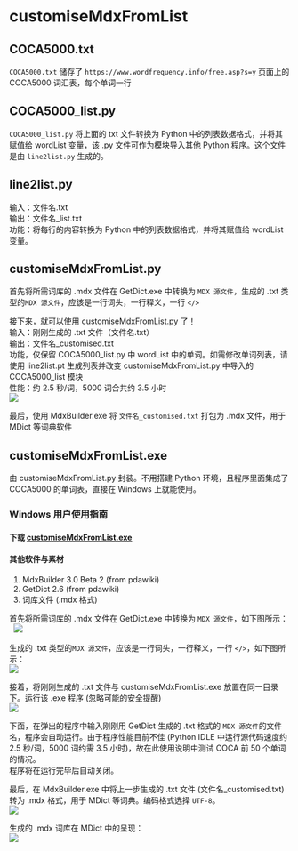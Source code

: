 # customiseMdxFromList

## COCA5000.txt
`COCA5000.txt` 储存了 `https://www.wordfrequency.info/free.asp?s=y` 页面上的 COCA5000 词汇表，每个单词一行

## COCA5000_list.py
`COCA5000_list.py` 将上面的 txt 文件转换为 Python 中的列表数据格式，并将其赋值给 wordList 变量，该 .py 文件可作为模块导入其他 Python 程序。这个文件是由 `line2list.py` 生成的。

## line2list.py
输入：文件名.txt  
输出：文件名_list.txt  
功能：将每行的内容转换为 Python 中的列表数据格式，并将其赋值给 wordList 变量。

## customiseMdxFromList.py
首先将所需词库的 .mdx 文件在 GetDict.exe 中转换为 `MDX 源文件`，生成的 .txt 类型的`MDX 源文件`，应该是一行词头，一行释义，一行 `</>`

接下来，就可以使用 customiseMdxFromList.py 了！  
输入：刚刚生成的 .txt 文件（文件名.txt）  
输出：文件名_customised.txt  
功能，仅保留 COCA5000_list.py 中 wordList 中的单词。如需修改单词列表，请使用 line2list.pt 生成列表并改变 customiseMdxFromList.py 中导入的 COCA5000_list 模块  
性能：约 2.5 秒/词，5000 词合共约 3.5 小时  
![](readmePictures/result.png)

最后，使用 MdxBuilder.exe 将 `文件名_customised.txt` 打包为 .mdx 文件，用于 MDict 等词典软件

## customiseMdxFromList.exe
由 customiseMdxFromList.py 封装。不用搭建 Python 环境，且程序里面集成了 COCA5000 的单词表，直接在 Windows 上就能使用。

### Windows 用户使用指南
#### 下载 [customiseMdxFromList.exe](https://github.com/Snowdax/customiseMdxFromList/raw/master/customiseMdxFromList.exe)
#### 其他软件与素材
1. MdxBuilder 3.0 Beta 2 (from pdawiki)
2. GetDict 2.6 (from pdawiki)
3. 词库文件 (.mdx 格式)

首先将所需词库的 .mdx 文件在 GetDict.exe 中转换为 `MDX 源文件`，如下图所示：  
![](readmePictures/getDict.png)

生成的 .txt 类型的`MDX 源文件`，应该是一行词头，一行释义，一行 `</>`，如下图所示：  
![](readmePictures/mdxStyle.png)

接着，将刚刚生成的 .txt 文件与 customiseMdxFromList.exe 放置在同一目录下。运行该 .exe 程序 (忽略可能的安全提醒)  
![](readmePictures/windowsDefender.png)

下面，在弹出的程序中输入刚刚用 GetDict 生成的 .txt 格式的 `MDX 源文件`的文件名，程序会自动运行。由于程序性能目前不佳 (Python IDLE 中运行源代码速度约 2.5 秒/词，5000 词约需 3.5 小时)，故在此使用说明中测试 COCA 前 50 个单词的情况。  
程序将在运行完毕后自动关闭。

最后，在 MdxBuilder.exe 中将上一步生成的 .txt 文件 (文件名_customised.txt)转为 .mdx 格式，用于 MDict 等词典。编码格式选择 `UTF-8`。  
![](readmePictures/mdxBuilder.png)

生成的 .mdx 词库在 MDict 中的呈现：  
![](readmePictures/MDictView.png)
